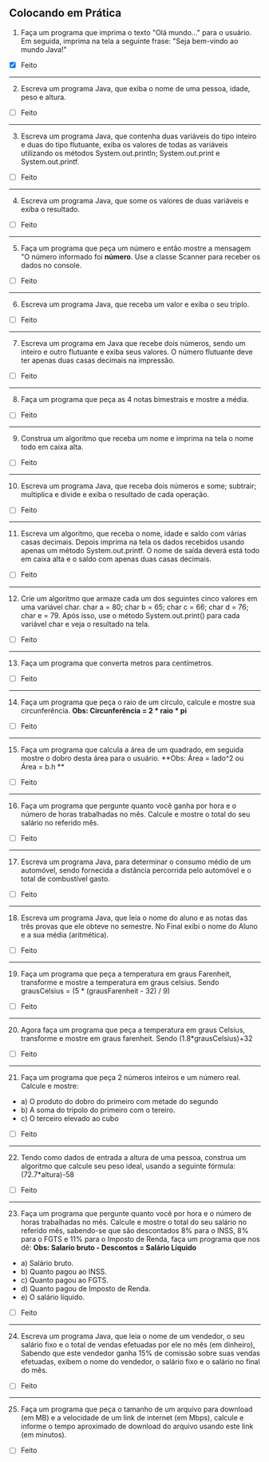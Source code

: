 ## Colocando em Prática

01. Faça um programa que imprima o texto "Olá mundo..." para o usuário. Em seguida, imprima na tela a seguinte frase: "Seja bem-vindo ao mundo Java!"

- [x] Feito

---
02. Escreva um programa Java, que exiba o nome de uma pessoa, idade, peso e altura. 

- [ ] Feito

---
03. Escreva um programa Java, que contenha duas variáveis do tipo inteiro e duas do tipo flutuante, exiba os valores de todas as variáveis utilizando os métodos System.out.println; System.out.print e System.out.printf.  

- [ ] Feito

---
04. Escreva um programa Java, que some os valores de duas variáveis e exiba o resultado. 

- [ ] Feito

---
05.  Faça um programa que peça um número e então mostre a mensagem "O número informado foi **número**. Use a classe Scanner para receber os dados no console.  

- [ ] Feito

---
06.  Escreva um programa Java, que receba um valor e exiba o seu triplo.  

- [ ] Feito

---
07.  Escreva um programa em Java que recebe dois números, sendo um inteiro e outro flutuante e exiba seus valores. O número flutuante deve ter apenas duas casas decimais na impressão.

- [ ] Feito

---
08.  Faça um programa que peça as 4 notas bimestrais e mostre a média.  

- [ ] Feito

---
09.  Construa um algoritmo que receba um nome e imprima na tela o nome todo em caixa alta.  

- [ ] Feito


---
10.  Escreva um programa Java, que receba dois números e some; subtrair; multiplica e divide e exiba o resultado de cada operação. 

- [ ] Feito

---
11.  Escreva um algoritmo, que receba o nome, idade e saldo com várias casas decimais. Depois imprima na tela os dados recebidos usando apenas um método System.out.printf. O nome de saída deverá está todo em caixa alta e o saldo com apenas duas casas decimais.

- [ ] Feito

---
12.  Crie um algoritmo que armaze cada um dos seguintes cinco valores em uma variável char. char a = 80; char b = 65; char c = 66; char d = 76; char e = 79. Após isso, use o método System.out.print() para cada variável char e veja o resultado na tela.

- [ ] Feito

---
13.  Faça um programa que converta metros para centímetros.

- [ ] Feito

---
14.  Faça um programa que peça o raio de um círculo, calcule e mostre sua circunferência. **Obs: Circunferência = 2 * raio * pi**

- [ ] Feito

---
15.  Faça um programa que calcula a área de um quadrado, em seguida mostre o dobro desta área para o usuário. **Obs: Área = lado^2 ou Área = b.h **

- [ ] Feito

---
16.  Faça um programa que pergunte quanto você ganha por hora e o número de horas trabalhadas no mês. Calcule e mostre o total do seu salário no referido mês.
- [ ] Feito

---
17.  Escreva um programa Java, para determinar o consumo médio de um automóvel, sendo fornecida a distância percorrida pelo automóvel e o total de combustível gasto. 
- [ ] Feito

---
18.  Escreva um programa Java, que leia o nome do aluno e as notas das três provas que ele obteve no semestre. No Final exibi o nome do Aluno e a sua média (aritmética).  
- [ ] Feito

---
19.  Faça um programa que peça a temperatura em graus Farenheit, transforme e mostre a temperatura em graus celsius. Sendo grausCelsius = (5 * (grausFarenheit - 32) / 9)
- [ ] Feito

---
20.  Agora faça um programa que peça a temperatura em graus Celsius, transforme e mostre em graus farenheit. Sendo (1.8*grausCelsius)+32
- [ ] Feito

---
21.  Faça um programa que peça 2 números inteiros e um número real. Calcule e mostre:
* a) O produto do dobro do primeiro com metade do segundo
* b) A soma do tripolo do primeiro com o tereiro.
* c) O terceiro elevado ao cubo
- [ ] Feito

---
22.  Tendo como dados de entrada a altura de uma pessoa, construa um algoritmo que calcule seu peso ideal, usando a seguinte fórmula: (72.7*altura)-58
- [ ] Feito

---
23.  Faça um programa que pergunte quanto você por hora e o número de horas trabalhadas no mês. Calcule e mostre o total do seu salário no referido mês, sabendo-se que são descontados 8% para o INSS, 8% para o FGTS e 11% para o Imposto de Renda, faça um programa que nos dê:  **Obs: Salario bruto - Descontos = Salário Líquido**
* a) Salário bruto.
* b) Quanto pagou ao INSS.
* c) Quanto pagou ao FGTS.
* d) Quanto pagou de Imposto de Renda.
* e) O salário líquido.
- [ ] Feito

---
24.  Escreva um programa Java, que leia o nome de um vendedor, o seu salário fixo e o total de vendas efetuadas por ele no mês (em dinheiro), Sabendo que este vendedor ganha 15% de comissão sobre suas vendas efetuadas, exibem o nome do vendedor, o salário fixo e o salário no final do mês. 
- [ ] Feito

---
25.  Faça um programa que peça o tamanho de um arquivo para download (em MB) e a velocidade de um link de internet (em Mbps), calcule e informe o tempo aproximado de download do arquivo usando este link (em minutos).
- [ ] Feito
